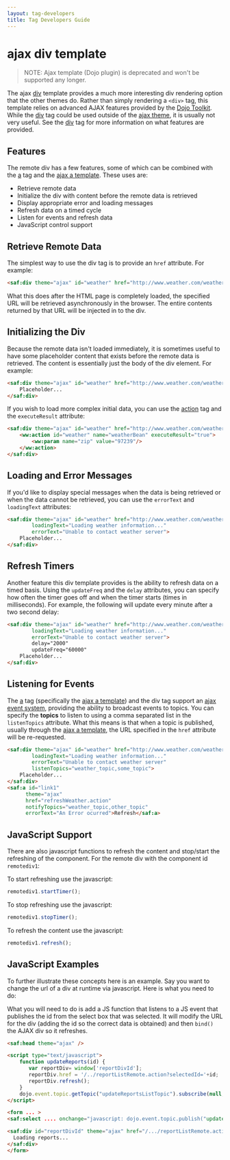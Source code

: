 ```yaml
---
layout: tag-developers
title: Tag Developers Guide
---
```


# ajax div template

> NOTE: Ajax template (Dojo plugin) is deprecated and won't be supported any longer.

The ajax [div](dojo-div-tag.html) template provides a much more interesting div rendering option that the other themes 
do. Rather than simply rendering a `<div>` tag, this template relies on advanced AJAX features provided 
by the [Dojo Toolkit](http://dojotoolkit.org). While the [div](dojo-div-tag.html) tag could be used outside 
of the [ajax theme](), it is usually not very useful. See the [div](dojo-div-tag.html) tag for more information on what 
features are provided.

## Features

The remote div has a few features, some of which can be combined with the [a](dojo-a-tag.html) tag and 
the [ajax a template](ajax-a-template.html). These uses are:

- Retrieve remote data
- Initialize the div with content before the remote data is retrieved
- Display appropriate error and loading messages
- Refresh data on a timed cycle
- Listen for events and refresh data
- JavaScript control support

## Retrieve Remote Data

The simplest way to use the div tag is to provide an `href` attribute. For example:

```html
<saf:div theme="ajax" id="weather" href="http://www.weather.com/weather?zip=97239"/>
```

What this does after the HTML page is completely loaded, the specified URL will be retrieved asynchronously
in the browser. The entire contents returned by that URL will be injected in to the div.

## Initializing the Div

Because the remote data isn't loaded immediately, it is sometimes useful to have some placeholder content that exists 
before the remote data is retrieved. The content is essentially just the body of the div element. For example:

```html
<saf:div theme="ajax" id="weather" href="http://www.weather.com/weather?zip=97239">
    Placeholder...
</saf:div>
```

If you wish to load more complex initial data, you can use the [action](action-tag.html) tag and the `executeResult` 
attribute:

```html
<saf:div theme="ajax" id="weather" href="http://www.weather.com/weather?zip=97239">
    <ww:action id="weather" name="weatherBean" executeResult="true">
        <ww:param name="zip" value="97239"/>
    </ww:action>
</saf:div>
```

## Loading and Error Messages

If you'd like to display special messages when the data is being retrieved or when the data cannot be retrieved, you can 
use the `errorText` and `loadingText` attributes:

```html
<saf:div theme="ajax" id="weather" href="http://www.weather.com/weather?zip=97239"
        loadingText="Loading weather information..."
        errorText="Unable to contact weather server">
    Placeholder...
</saf:div>
```

## Refresh Timers

Another feature this div template provides is the ability to refresh data on a timed basis. Using the `updateFreq` 
and the `delay` attributes, you can specify how often the timer goes off and when the timer starts (times in milliseconds). 
For example, the following will update every minute after a two second delay:

```html
<saf:div theme="ajax" id="weather" href="http://www.weather.com/weather?zip=97239"
        loadingText="Loading weather information..."
        errorText="Unable to contact weather server">
        delay="2000"
        updateFreq="60000"
    Placeholder...
</saf:div>
```

## Listening for Events

The [a](dojo-a-tag.html) tag (specifically the [ajax a template](ajax-a-template.html)) and the div tag support 
an [ajax event system](ajax-event-system.html), providing the ability to broadcast events to topics. You can specify 
the **topics** to listen to using a comma separated list in the `listenTopics` attribute. What this means is that when 
a topic is published, usually through the [ajax a template](ajax-a-template.html), the URL specified in the `href` 
attribute will be re-requested.

```html
<saf:div theme="ajax" id="weather" href="http://www.weather.com/weather?zip=97239"
        loadingText="Loading weather information..."
        errorText="Unable to contact weather server"
        listenTopics="weather_topic,some_topic">
    Placeholder...
</saf:div>
<saf:a id="link1"
      theme="ajax"
      href="refreshWeather.action"
      notifyTopics="weather_topic,other_topic"
      errorText="An Error ocurred">Refresh</saf:a>
```

## JavaScript Support

There are also javascript functions to refresh the content and stop/start the refreshing of the component. 
For the remote div with the component id `remotediv1`:

To start refreshing use the javascript:

```javascript
remotediv1.startTimer();
```
To stop refreshing use the javascript:

```javascript
remotediv1.stopTimer();
```
To refresh the content use the javascript:

```javascript
remotediv1.refresh();
```

## JavaScript Examples

To further illustrate these concepts here is an example. Say you want to change the url of a div at runtime via javascript. 
Here is what you need to do:

What you will need to do is add a JS function that listens to a JS event that publishes the id from the select box that 
was selected.  It will modify the URL for the div (adding the id so the correct data is obtained) and then `bind()` 
the AJAX div so it refreshes.

```html
<saf:head theme="ajax" />

<script type="text/javascript">
    function updateReports(id) {
       var reportDiv= window['reportDivId'];
       reportDiv.href = '/../reportListRemote.action?selectedId='+id;
       reportDiv.refresh();
    }
    dojo.event.topic.getTopic("updateReportsListTopic").subscribe(null, "updateReports");
</script>

<form ... >
<saf:select .... onchange="javascript: dojo.event.topic.publish("updateReportsListTopic", this.value); " />

<saf:div id="reportDivId" theme="ajax" href="/.../reportListRemote.action" >
  Loading reports...
</saf:div>
</form>
```

